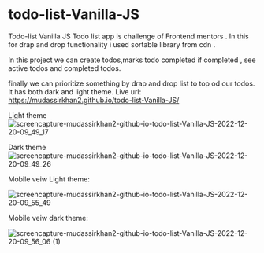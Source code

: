 # todo-list-Vanilla-JS
Todo-list Vanilla JS
Todo list app is challenge of Frontend mentors .
In this for drap and drop functionality i used sortable library from cdn .

In this project we can create todos,marks todo completed if completed , see active todos and completed todos.

finally we can prioritize something by drap and drop list to top od our todos.
 It has both dark and light theme.
 Live url: https://mudassirkhan2.github.io/todo-list-Vanilla-JS/


Light theme
 ![screencapture-mudassirkhan2-github-io-todo-list-Vanilla-JS-2022-12-20-09_49_17](https://user-images.githubusercontent.com/106579572/208583416-db148f7c-6b46-4562-b804-bf97232c630f.png)



Dark theme
![screencapture-mudassirkhan2-github-io-todo-list-Vanilla-JS-2022-12-20-09_49_26](https://user-images.githubusercontent.com/106579572/208583461-202f176b-a84d-45b9-9fb3-9350dbc4807e.png)


Mobile veiw Light theme:

![screencapture-mudassirkhan2-github-io-todo-list-Vanilla-JS-2022-12-20-09_55_49](https://user-images.githubusercontent.com/106579572/208583618-0d915ecf-5dbc-449e-ae22-93a8bdb62474.png)


Mobile veiw dark theme:

![screencapture-mudassirkhan2-github-io-todo-list-Vanilla-JS-2022-12-20-09_56_06 (1)](https://user-images.githubusercontent.com/106579572/208583670-1327936b-b686-4112-b415-d028b948e712.png)
